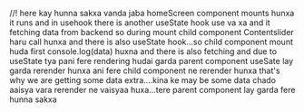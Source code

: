 //! here kay hunna sakxa vanda jaba homeScreen component mounts hunxa it runs and in usehook there is another useState hook use va xa and it fetching data from backend so during mount child component Contentslider haru call hunxa and there is also useState hook...so child component mount huda first console.log(data) huxna and there is also fetching and due to useState tya pani fere rendering hudai garda parent component useSate lay garda rerender hunxa ani fere child component ne rerender hunxa that's why we are getting some data extra....kina ke may be some data chado aaisya vara rerender ne vaisyaa huxa...tere parent component lay garda fere hunna sakxa  